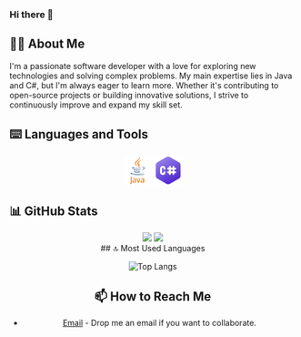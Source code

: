### Hi there 👋

## 👨‍💻 About Me
I'm a passionate software developer with a love for exploring new technologies and solving complex problems. My main expertise lies in Java and C#, but I'm always eager to learn more. Whether it's contributing to open-source projects or building innovative solutions, I strive to continuously improve and expand my skill set.

## ⌨️ Languages and Tools
<div align="center">
  <img alt="Java" width="50px" src="https://raw.githubusercontent.com/github/explore/80688e429a7d4ef2fca1e82350fe8e3517d3494d/topics/java/java.png" />
  <img alt="C#" width="50px" src="https://raw.githubusercontent.com/github/explore/80688e429a7d4ef2fca1e82350fe8e3517d3494d/topics/csharp/csharp.png" />
</div>

## 📊 GitHub Stats
<div align="center">
  <img src="https://github-readme-stats-zeta-wine.vercel.app/api?username=Z4SLiDeR&show_icons=true&theme=tokyonight&hide_title=false&include_all_commits=true" width="49%" />
  <img src="https://github-readme-streak-stats.herokuapp.com/?user=Z4SLiDeR&theme=nightowl&hide_border=true" width="49%" />
</div>

<div align="center">
## 🔝 Most Used Languages

![Top Langs](https://github-readme-stats.vercel.app/api/top-langs/?username=Z4SLiDeR&theme=tokyonight&layout=compact)

## 📫 How to Reach Me
- [Email](mailto:contact@jldigital.be) - Drop me an email if you want to collaborate.

